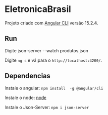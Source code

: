 # EletronicaBrasil

Projeto criado com [Angular CLI](https://github.com/angular/angular-cli) versão 15.2.4.

## Run

Digite json-server --watch produtos.json

Digite `ng s` e vá para o `http://localhost:4200/`. 

## Dependencias

Instale o angular: `npm install  -g @angular/cli` 

Instale o node: [node](https://nodejs.org/en/download) 

Instale o Json-Server: `npm i json-server`


